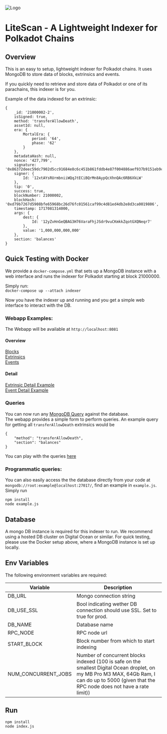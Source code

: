 ![Logo](https://pigu.ch/litescan/litescan_small.png)
# LiteScan - A Lightweight Indexer for Polkadot Chains

## Overview

This is an easy to setup, lightweight indexer for Polkadot chains. It uses MongoDB to store data of blocks, extrinsics and events.

If you quickly need to retrieve and store data of Polkadot or one of its parachains, this indexer is for you.


Example of the data indexed for an extrinsic:

```
{
    _id: '21000002-2',
    isSigned: true,
    method: 'transferAllowDeath',
    assetId: null,
    era: {
        MortalEra: {
            period: '64',
            phase: '62'
        }
    },
    metadataHash: null,
    nonce: '427,799',
    signature: '0x86372deec59dc7902d5cc91684e8c6c451b861fddb4e87f004886aef937b9151eb9c04c90ce9005fa9737ab3aa5c153fe67edcaf77ee2d0df0a7d53a0f54e880',
    signer: {
        Id: '12xtAYsRUrmbniiWQqJtECiBQrMn8AypQcXhnQAc6RB6XkLW'
    },
    tip: '0',
    success: true,
    blockNumber: 21000002,
    blockHash: '0xd79b7267d5908bfe65968bc26d76fc01561caf99c4d81ed4db2e8d3ca0019806',
    timestamp: 1717081314000,
    args: {
        dest: {
            Id: '12yZvHnGeQBAG3H76VaraFhjJSdr9vuCKmkkZqotGXQNeqr7'
        },
        value: '1,000,000,000,000'
    },
    section: 'balances'
}
```



## Quick Testing with Docker

We provide a `docker-compose.yml` that sets up a MongoDB instance with a web interface and runs the indexer for Polkadot starting at block 21000000.

Simply run:\
`docker-compose up --attach indexer`

Now you have the indexer up and running and you get a simple web interface to interact with the DB.

### Webapp Examples:

The Webapp will be available at `http://localhost:8081`

#### Overview

[Blocks](http://localhost:8081/db/indexer/blocks)\
[Extrinsics](http://localhost:8081/db/indexer/extrinsics)\
[Events](http://localhost:8081/db/indexer/events)

#### Detail

[Extrinsic Detail Example](http://localhost:8081/db/indexer/extrinsics/%2221000002-2%22?skip=0)\
[Event Detail Example](http://localhost:8081/db/indexer/events/%2221000001-1-38%22?skip=0)

### Queries
You can now run any [MongoDB Query](https://www.mongodb.com/docs/manual/tutorial/query-documents/) against the database.\
The webapp provides a simple form to perform queries. An example query for getting all `transferAllowDeath` extrinsics would be
```
{
    "method": "transferAllowDeath",
    "section": "balances"
}
```
You can play with the queries [here](`http://localhost:8081/db/indexer/extrinsics?query=%7B%22method%22%3A+%22transferAllowDeath%22%2C+%22section%22%3A+%22balances%22%7D&projection=`)


### Programmatic queries:
You can also easily access the the database directly from your code at `mongodb://root:example@localhost:27017/`, find an example in `example.js`. Simply run
```
npm install
node example.js
```

## Database

A mongo DB instance is required for this indexer to run.
We recommend using a hosted DB cluster on Digital Ocean or similar.
For quick testing, please use the Docker setup above, where a MongoDB instance is set up locally.

## Env Variables

The following environment variables are required:

| Variable    | Description |
| -------- | ------- |
| DB_URL  | Mongo connection string    |
| DB_USE_SSL  | Bool indicating wether DB connection should use SSL. Set to true for prod.    |
| DB_NAME    | Database name    |
| RPC_NODE | RPC node url     |
| START_BLOCK | Block number from which to start indexing     |
| NUM_CONCURRENT_JOBS    | Number of concurrent blocks indexed (100 is safe on the smallest Digital Ocean droplet, on my MB Pro M3 MAX, 64Gb Ram, I can do up to 5000 (given that the RPC node does not have a rate limit))    |

## Run

```
npm install
node index.js
```
